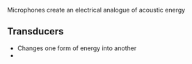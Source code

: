 Microphones create an electrical analogue of acoustic energy
## Transducers
- Changes one form of energy into another 
-